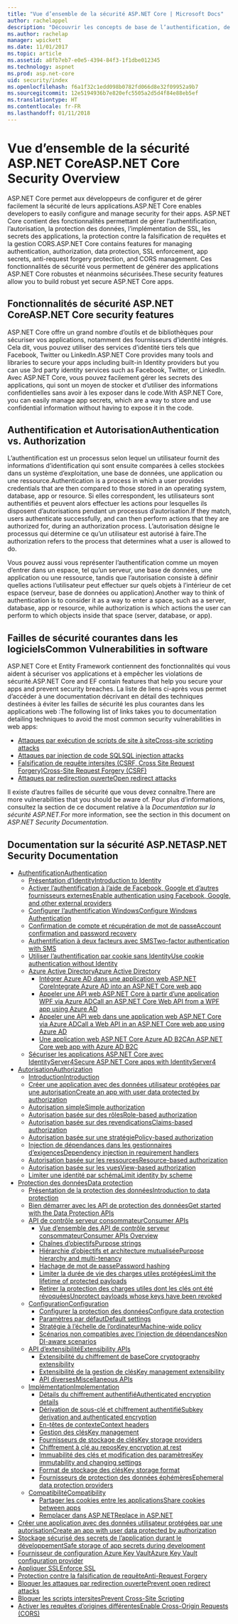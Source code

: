 ```yaml
---
title: "Vue d’ensemble de la sécurité ASP.NET Core | Microsoft Docs"
author: rachelappel
description: "Découvrir les concepts de base de l’authentification, de l’autorisation et de la sécurité dans ASP.NET Core"
ms.author: rachelap
manager: wpickett
ms.date: 11/01/2017
ms.topic: article
ms.assetid: a8fb7eb7-e0e5-4394-84f3-1f1dbe012345
ms.technology: aspnet
ms.prod: asp.net-core
uid: security/index
ms.openlocfilehash: f6a1f32c1edd098b0782fd066d8e32f09952a9b7
ms.sourcegitcommit: 12e5194936b7e820efc5505a2d5d4f84e88eb5ef
ms.translationtype: HT
ms.contentlocale: fr-FR
ms.lasthandoff: 01/11/2018
---
```

# <a name="aspnet-core-security-overview"></a><span data-ttu-id="e0774-103">Vue d’ensemble de la sécurité ASP.NET Core</span><span class="sxs-lookup"><span data-stu-id="e0774-103">ASP.NET Core Security Overview</span></span>

<span data-ttu-id="e0774-104">ASP.NET Core permet aux développeurs de configurer et de gérer facilement la sécurité de leurs applications.</span><span class="sxs-lookup"><span data-stu-id="e0774-104">ASP.NET Core enables developers to easily configure and manage security for their apps.</span></span> <span data-ttu-id="e0774-105">ASP.NET Core contient des fonctionnalités permettant de gérer l’authentification, l’autorisation, la protection des données, l’implémentation de SSL, les secrets des applications, la protection contre la falsification de requêtes et la gestion CORS.</span><span class="sxs-lookup"><span data-stu-id="e0774-105">ASP.NET Core contains features for managing authentication, authorization, data protection, SSL enforcement, app secrets, anti-request forgery protection, and CORS management.</span></span> <span data-ttu-id="e0774-106">Ces fonctionnalités de sécurité vous permettent de générer des applications ASP.NET Core robustes et néanmoins sécurisées.</span><span class="sxs-lookup"><span data-stu-id="e0774-106">These security features allow you to build robust yet secure ASP.NET Core apps.</span></span> 

## <a name="aspnet-core-security-features"></a><span data-ttu-id="e0774-107">Fonctionnalités de sécurité ASP.NET Core</span><span class="sxs-lookup"><span data-stu-id="e0774-107">ASP.NET Core security features</span></span>

<span data-ttu-id="e0774-108">ASP.NET Core offre un grand nombre d’outils et de bibliothèques pour sécuriser vos applications, notamment des fournisseurs d’identité intégrés. Cela dit, vous pouvez utiliser des services d’identité tiers tels que Facebook, Twitter ou LinkedIn.</span><span class="sxs-lookup"><span data-stu-id="e0774-108">ASP.NET Core provides many tools and libraries to secure your apps including built-in Identity providers but you can use 3rd party identity services such as Facebook, Twitter, or LinkedIn.</span></span> <span data-ttu-id="e0774-109">Avec ASP.NET Core, vous pouvez facilement gérer les secrets des applications, qui sont un moyen de stocker et d’utiliser des informations confidentielles sans avoir à les exposer dans le code.</span><span class="sxs-lookup"><span data-stu-id="e0774-109">With ASP.NET Core, you can easily manage app secrets, which are a way to store and use confidential information without having to expose it in the code.</span></span> 

## <a name="authentication-vs-authorization"></a><span data-ttu-id="e0774-110">Authentification et Autorisation</span><span class="sxs-lookup"><span data-stu-id="e0774-110">Authentication vs. Authorization</span></span>

<span data-ttu-id="e0774-111">L’authentification est un processus selon lequel un utilisateur fournit des informations d’identification qui sont ensuite comparées à celles stockées dans un système d’exploitation, une base de données, une application ou une ressource.</span><span class="sxs-lookup"><span data-stu-id="e0774-111">Authentication is a process in which a user provides credentials that are then compared to those stored in an operating system, database, app or resource.</span></span> <span data-ttu-id="e0774-112">Si elles correspondent, les utilisateurs sont authentifiés et peuvent alors effectuer les actions pour lesquelles ils disposent d’autorisations pendant un processus d’autorisation.</span><span class="sxs-lookup"><span data-stu-id="e0774-112">If they match, users authenticate successfully, and can then perform actions that they are authorized for, during an authorization process.</span></span> <span data-ttu-id="e0774-113">L’autorisation désigne le processus qui détermine ce qu’un utilisateur est autorisé à faire.</span><span class="sxs-lookup"><span data-stu-id="e0774-113">The authorization refers to the process that determines what a user is allowed to do.</span></span> 

<span data-ttu-id="e0774-114">Vous pouvez aussi vous représenter l’authentification comme un moyen d’entrer dans un espace, tel qu’un serveur, une base de données, une application ou une ressource, tandis que l’autorisation consiste à définir quelles actions l’utilisateur peut effectuer sur quels objets à l’intérieur de cet espace (serveur, base de données ou application).</span><span class="sxs-lookup"><span data-stu-id="e0774-114">Another way to think of authentication is to consider it as a way to enter a space, such as a server, database, app or resource, while authorization is which actions the user can perform to which objects inside that space (server, database, or app).</span></span>

## <a name="common-vulnerabilities-in-software"></a><span data-ttu-id="e0774-115">Failles de sécurité courantes dans les logiciels</span><span class="sxs-lookup"><span data-stu-id="e0774-115">Common Vulnerabilities in software</span></span>

<span data-ttu-id="e0774-116">ASP.NET Core et Entity Framework contiennent des fonctionnalités qui vous aident à sécuriser vos applications et à empêcher les violations de sécurité.</span><span class="sxs-lookup"><span data-stu-id="e0774-116">ASP.NET Core and EF contain features that help you secure your apps and prevent security breaches.</span></span> <span data-ttu-id="e0774-117">La liste de liens ci-après vous permet d’accéder à une documentation décrivant en détail des techniques destinées à éviter les failles de sécurité les plus courantes dans les applications web :</span><span class="sxs-lookup"><span data-stu-id="e0774-117">The following list of links takes you to documentation detailing techniques to avoid the most common security vulnerabilities in web apps:</span></span>

* [<span data-ttu-id="e0774-118">Attaques par exécution de scripts de site à site</span><span class="sxs-lookup"><span data-stu-id="e0774-118">Cross-site scripting attacks</span></span>](https://docs.microsoft.com/aspnet/core/security/cross-site-scripting)
* [<span data-ttu-id="e0774-119">Attaques par injection de code SQL</span><span class="sxs-lookup"><span data-stu-id="e0774-119">SQL injection attacks</span></span>](https://docs.microsoft.com/ef/core/querying/raw-sql)
* [<span data-ttu-id="e0774-120">Falsification de requête intersites (CSRF, Cross Site Request Forgery)</span><span class="sxs-lookup"><span data-stu-id="e0774-120">Cross-Site Request Forgery (CSRF)</span></span>](https://docs.microsoft.com/aspnet/core/security/anti-request-forgery)
* [<span data-ttu-id="e0774-121">Attaques par redirection ouverte</span><span class="sxs-lookup"><span data-stu-id="e0774-121">Open redirect attacks</span></span>](https://docs.microsoft.com/aspnet/core/security/preventing-open-redirects)

<span data-ttu-id="e0774-122">Il existe d’autres failles de sécurité que vous devez connaître.</span><span class="sxs-lookup"><span data-stu-id="e0774-122">There are more vulnerabilities that you should be aware of.</span></span> <span data-ttu-id="e0774-123">Pour plus d’informations, consultez la section de ce document relative à la *Documentation sur la sécurité ASP.NET*.</span><span class="sxs-lookup"><span data-stu-id="e0774-123">For more information, see the section in this document on *ASP.NET Security Documentation*.</span></span> 

## <a name="aspnet-security-documentation"></a><span data-ttu-id="e0774-124">Documentation sur la sécurité ASP.NET</span><span class="sxs-lookup"><span data-stu-id="e0774-124">ASP.NET Security Documentation</span></span>

*   [<span data-ttu-id="e0774-125">Authentification</span><span class="sxs-lookup"><span data-stu-id="e0774-125">Authentication</span></span>](authentication/index.md)
    *   [<span data-ttu-id="e0774-126">Présentation d’Identity</span><span class="sxs-lookup"><span data-stu-id="e0774-126">Introduction to Identity</span></span>](authentication/identity.md)
    *   [<span data-ttu-id="e0774-127">Activer l’authentification à l’aide de Facebook, Google et d’autres fournisseurs externes</span><span class="sxs-lookup"><span data-stu-id="e0774-127">Enable authentication using Facebook, Google, and other external providers</span></span>](authentication/social/index.md)
    * [<span data-ttu-id="e0774-128">Configurer l’authentification Windows</span><span class="sxs-lookup"><span data-stu-id="e0774-128">Configure Windows Authentication</span></span>](authentication/windowsauth.md)
    *   [<span data-ttu-id="e0774-129">Confirmation de compte et récupération de mot de passe</span><span class="sxs-lookup"><span data-stu-id="e0774-129">Account confirmation and password recovery</span></span>](authentication/accconfirm.md)
    *   [<span data-ttu-id="e0774-130">Authentification à deux facteurs avec SMS</span><span class="sxs-lookup"><span data-stu-id="e0774-130">Two-factor authentication with SMS</span></span>](authentication/2fa.md) 
    *   [<span data-ttu-id="e0774-131">Utiliser l’authentification par cookie sans Identity</span><span class="sxs-lookup"><span data-stu-id="e0774-131">Use cookie authentication without Identity</span></span>](authentication/cookie.md)
    *   [<span data-ttu-id="e0774-132">Azure Active Directory</span><span class="sxs-lookup"><span data-stu-id="e0774-132">Azure Active Directory</span></span>](authentication/azure-active-directory/index.md)
        *   [<span data-ttu-id="e0774-133">Intégrer Azure AD dans une application web ASP.NET Core</span><span class="sxs-lookup"><span data-stu-id="e0774-133">Integrate Azure AD into an ASP.NET Core web app</span></span>](https://azure.microsoft.com/documentation/samples/active-directory-dotnet-webapp-openidconnect-aspnetcore/)
        *   [<span data-ttu-id="e0774-134">Appeler une API web ASP.NET Core à partir d’une application WPF via Azure AD</span><span class="sxs-lookup"><span data-stu-id="e0774-134">Call an ASP.NET Core Web API from a WPF app using Azure AD</span></span>](https://azure.microsoft.com/documentation/samples/active-directory-dotnet-native-aspnetcore/)
        *   [<span data-ttu-id="e0774-135">Appeler une API web dans une application web ASP.NET Core via Azure AD</span><span class="sxs-lookup"><span data-stu-id="e0774-135">Call a Web API in an ASP.NET Core web app using Azure AD</span></span>](https://azure.microsoft.com/documentation/samples/active-directory-dotnet-webapp-webapi-openidconnect-aspnetcore/)
        *   [<span data-ttu-id="e0774-136">Une application web ASP.NET Core Azure AD B2C</span><span class="sxs-lookup"><span data-stu-id="e0774-136">An ASP.NET Core web app with Azure AD B2C</span></span>](https://azure.microsoft.com/resources/samples/active-directory-b2c-dotnetcore-webapp/)
    *   [<span data-ttu-id="e0774-137">Sécuriser les applications ASP.NET Core avec IdentityServer4</span><span class="sxs-lookup"><span data-stu-id="e0774-137">Secure ASP.NET Core apps with IdentityServer4</span></span>](https://identityserver4.readthedocs.io)
*   [<span data-ttu-id="e0774-138">Autorisation</span><span class="sxs-lookup"><span data-stu-id="e0774-138">Authorization</span></span>](authorization/index.md)
    *   [<span data-ttu-id="e0774-139">Introduction</span><span class="sxs-lookup"><span data-stu-id="e0774-139">Introduction</span></span>](authorization/introduction.md)
    *   [<span data-ttu-id="e0774-140">Créer une application avec des données utilisateur protégées par une autorisation</span><span class="sxs-lookup"><span data-stu-id="e0774-140">Create an app with user data protected by authorization</span></span>](xref:security/authorization/secure-data)
    *   [<span data-ttu-id="e0774-141">Autorisation simple</span><span class="sxs-lookup"><span data-stu-id="e0774-141">Simple authorization</span></span>](authorization/simple.md)
    *   [<span data-ttu-id="e0774-142">Autorisation basée sur des rôles</span><span class="sxs-lookup"><span data-stu-id="e0774-142">Role-based authorization</span></span>](authorization/roles.md)
    *   [<span data-ttu-id="e0774-143">Autorisation basée sur des revendications</span><span class="sxs-lookup"><span data-stu-id="e0774-143">Claims-based authorization</span></span>](authorization/claims.md)
    *   [<span data-ttu-id="e0774-144">Autorisation basée sur une stratégie</span><span class="sxs-lookup"><span data-stu-id="e0774-144">Policy-based authorization</span></span>](authorization/policies.md)
    *   [<span data-ttu-id="e0774-145">Injection de dépendances dans les gestionnaires d’exigences</span><span class="sxs-lookup"><span data-stu-id="e0774-145">Dependency injection in requirement handlers</span></span>](authorization/dependencyinjection.md)
    *   [<span data-ttu-id="e0774-146">Autorisation basée sur les ressources</span><span class="sxs-lookup"><span data-stu-id="e0774-146">Resource-based authorization</span></span>](authorization/resourcebased.md)
    *   [<span data-ttu-id="e0774-147">Autorisation basée sur les vues</span><span class="sxs-lookup"><span data-stu-id="e0774-147">View-based authorization</span></span>](authorization/views.md)
    *   [<span data-ttu-id="e0774-148">Limiter une identité par schéma</span><span class="sxs-lookup"><span data-stu-id="e0774-148">Limit identity by scheme</span></span>](authorization/limitingidentitybyscheme.md)
*   [<span data-ttu-id="e0774-149">Protection des données</span><span class="sxs-lookup"><span data-stu-id="e0774-149">Data protection</span></span>](data-protection/index.md)
    *   [<span data-ttu-id="e0774-150">Présentation de la protection des données</span><span class="sxs-lookup"><span data-stu-id="e0774-150">Introduction to data protection</span></span>](data-protection/introduction.md)
    *   [<span data-ttu-id="e0774-151">Bien démarrer avec les API de protection des données</span><span class="sxs-lookup"><span data-stu-id="e0774-151">Get started with the Data Protection APIs</span></span>](data-protection/using-data-protection.md)
    *   [<span data-ttu-id="e0774-152">API de contrôle serveur consommateur</span><span class="sxs-lookup"><span data-stu-id="e0774-152">Consumer APIs</span></span>](data-protection/consumer-apis/index.md)
        *   [<span data-ttu-id="e0774-153">Vue d’ensemble des API de contrôle serveur consommateur</span><span class="sxs-lookup"><span data-stu-id="e0774-153">Consumer APIs Overview</span></span>](data-protection/consumer-apis/overview.md)
        *   [<span data-ttu-id="e0774-154">Chaînes d’objectifs</span><span class="sxs-lookup"><span data-stu-id="e0774-154">Purpose strings</span></span>](data-protection/consumer-apis/purpose-strings.md)
        *   [<span data-ttu-id="e0774-155">Hiérarchie d’objectifs et architecture mutualisée</span><span class="sxs-lookup"><span data-stu-id="e0774-155">Purpose hierarchy and multi-tenancy</span></span>](data-protection/consumer-apis/purpose-strings-multitenancy.md)
        *   [<span data-ttu-id="e0774-156">Hachage de mot de passe</span><span class="sxs-lookup"><span data-stu-id="e0774-156">Password hashing</span></span>](data-protection/consumer-apis/password-hashing.md)
        *   [<span data-ttu-id="e0774-157">Limiter la durée de vie des charges utiles protégées</span><span class="sxs-lookup"><span data-stu-id="e0774-157">Limit the lifetime of protected payloads</span></span>](data-protection/consumer-apis/limited-lifetime-payloads.md)
        *   [<span data-ttu-id="e0774-158">Retirer la protection des charges utiles dont les clés ont été révoquées</span><span class="sxs-lookup"><span data-stu-id="e0774-158">Unprotect payloads whose keys have been revoked</span></span>](data-protection/consumer-apis/dangerous-unprotect.md)
    *   [<span data-ttu-id="e0774-159">Configuration</span><span class="sxs-lookup"><span data-stu-id="e0774-159">Configuration</span></span>](data-protection/configuration/index.md)
        *   [<span data-ttu-id="e0774-160">Configurer la protection des données</span><span class="sxs-lookup"><span data-stu-id="e0774-160">Configure data protection</span></span>](data-protection/configuration/overview.md)
        *   [<span data-ttu-id="e0774-161">Paramètres par défaut</span><span class="sxs-lookup"><span data-stu-id="e0774-161">Default settings</span></span>](data-protection/configuration/default-settings.md)
        *   [<span data-ttu-id="e0774-162">Stratégie à l’échelle de l’ordinateur</span><span class="sxs-lookup"><span data-stu-id="e0774-162">Machine-wide policy</span></span>](data-protection/configuration/machine-wide-policy.md)
        *   [<span data-ttu-id="e0774-163">Scénarios non compatibles avec l’injection de dépendances</span><span class="sxs-lookup"><span data-stu-id="e0774-163">Non DI-aware scenarios</span></span>](data-protection/configuration/non-di-scenarios.md)
    *   [<span data-ttu-id="e0774-164">API d’extensibilité</span><span class="sxs-lookup"><span data-stu-id="e0774-164">Extensibility APIs</span></span>](data-protection/extensibility/index.md)
        *   [<span data-ttu-id="e0774-165">Extensibilité du chiffrement de base</span><span class="sxs-lookup"><span data-stu-id="e0774-165">Core cryptography extensibility</span></span>](data-protection/extensibility/core-crypto.md)
        *   [<span data-ttu-id="e0774-166">Extensibilité de la gestion de clés</span><span class="sxs-lookup"><span data-stu-id="e0774-166">Key management extensibility</span></span>](data-protection/extensibility/key-management.md)
        *   [<span data-ttu-id="e0774-167">API diverses</span><span class="sxs-lookup"><span data-stu-id="e0774-167">Miscellaneous APIs</span></span>](data-protection/extensibility/misc-apis.md)
    *   [<span data-ttu-id="e0774-168">Implémentation</span><span class="sxs-lookup"><span data-stu-id="e0774-168">Implementation</span></span>](data-protection/implementation/index.md)
        *   [<span data-ttu-id="e0774-169">Détails du chiffrement authentifié</span><span class="sxs-lookup"><span data-stu-id="e0774-169">Authenticated encryption details</span></span>](data-protection/implementation/authenticated-encryption-details.md)
        *   [<span data-ttu-id="e0774-170">Dérivation de sous-clé et chiffrement authentifié</span><span class="sxs-lookup"><span data-stu-id="e0774-170">Subkey derivation and authenticated encryption</span></span>](data-protection/implementation/subkeyderivation.md)
        *   [<span data-ttu-id="e0774-171">En-têtes de contexte</span><span class="sxs-lookup"><span data-stu-id="e0774-171">Context headers</span></span>](data-protection/implementation/context-headers.md)
        *   [<span data-ttu-id="e0774-172">Gestion des clés</span><span class="sxs-lookup"><span data-stu-id="e0774-172">Key management</span></span>](data-protection/implementation/key-management.md)
        *   [<span data-ttu-id="e0774-173">Fournisseurs de stockage de clés</span><span class="sxs-lookup"><span data-stu-id="e0774-173">Key storage providers</span></span>](data-protection/implementation/key-storage-providers.md)
        *   [<span data-ttu-id="e0774-174">Chiffrement à clé au repos</span><span class="sxs-lookup"><span data-stu-id="e0774-174">Key encryption at rest</span></span>](data-protection/implementation/key-encryption-at-rest.md)
        *   [<span data-ttu-id="e0774-175">Immuabilité des clés et modification des paramètres</span><span class="sxs-lookup"><span data-stu-id="e0774-175">Key immutability and changing settings</span></span>](data-protection/implementation/key-immutability.md)
        *   [<span data-ttu-id="e0774-176">Format de stockage des clés</span><span class="sxs-lookup"><span data-stu-id="e0774-176">Key storage format</span></span>](data-protection/implementation/key-storage-format.md)
        *   [<span data-ttu-id="e0774-177">Fournisseurs de protection des données éphémères</span><span class="sxs-lookup"><span data-stu-id="e0774-177">Ephemeral data protection providers</span></span>](data-protection/implementation/key-storage-ephemeral.md)
    *   [<span data-ttu-id="e0774-178">Compatibilité</span><span class="sxs-lookup"><span data-stu-id="e0774-178">Compatibility</span></span>](data-protection/compatibility/index.md)
        *   [<span data-ttu-id="e0774-179">Partager les cookies entre les applications</span><span class="sxs-lookup"><span data-stu-id="e0774-179">Share cookies between apps</span></span>](data-protection/compatibility/cookie-sharing.md)
        *   [<span data-ttu-id="e0774-180">Remplacer <machineKey> dans ASP.NET</span><span class="sxs-lookup"><span data-stu-id="e0774-180">Replace <machineKey> in ASP.NET</span></span>](data-protection/compatibility/replacing-machinekey.md)
*   [<span data-ttu-id="e0774-181">Créer une application avec des données utilisateur protégées par une autorisation</span><span class="sxs-lookup"><span data-stu-id="e0774-181">Create an app with user data protected by authorization</span></span>](xref:security/authorization/secure-data)
*   [<span data-ttu-id="e0774-182">Stockage sécurisé des secrets de l’application durant le développement</span><span class="sxs-lookup"><span data-stu-id="e0774-182">Safe storage of app secrets during development</span></span>](app-secrets.md)
*   [<span data-ttu-id="e0774-183">Fournisseur de configuration Azure Key Vault</span><span class="sxs-lookup"><span data-stu-id="e0774-183">Azure Key Vault configuration provider</span></span>](key-vault-configuration.md)
*   [<span data-ttu-id="e0774-184">Appliquer SSL</span><span class="sxs-lookup"><span data-stu-id="e0774-184">Enforce SSL</span></span>](enforcing-ssl.md)
*   [<span data-ttu-id="e0774-185">Protection contre la falsification de requête</span><span class="sxs-lookup"><span data-stu-id="e0774-185">Anti-Request Forgery</span></span>](anti-request-forgery.md)
*   [<span data-ttu-id="e0774-186">Bloquer les attaques par redirection ouverte</span><span class="sxs-lookup"><span data-stu-id="e0774-186">Prevent open redirect attacks</span></span>](preventing-open-redirects.md)
*   [<span data-ttu-id="e0774-187">Bloquer les scripts intersites</span><span class="sxs-lookup"><span data-stu-id="e0774-187">Prevent Cross-Site Scripting</span></span>](cross-site-scripting.md)
*   [<span data-ttu-id="e0774-188">Activer les requêtes d’origines différentes</span><span class="sxs-lookup"><span data-stu-id="e0774-188">Enable Cross-Origin Requests (CORS)</span></span>](cors.md)
